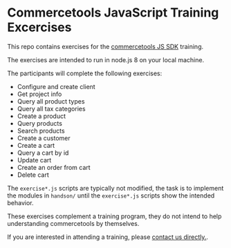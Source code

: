 # Commercetools JavaScript Training Excercises

This repo contains exercises for the [commercetools JS SDK](https://github.com/commercetools/nodejs) training.

The exercises are intended to run in node.js 8 on your local machine. 

The participants will complete the following exercises:
- Configure and create client
- Get project info
- Query all product types
- Query all tax categories
- Create a product
- Query products
- Search products
- Create a customer
- Create a cart
- Query a cart by id
- Update cart
- Create an order from cart
- Delete cart

The `exercise*.js` scripts are typically not modified, the task is to implement the modules in `handson/` until the `exercise*.js` scripts show the intended behavior. 

These exercises complement a training program, they do not intend to help understanding commercetools by themselves.

If you are interested in attending a training, please [contact us directly.](https://ok.commercetools.com/contact-us-en).

